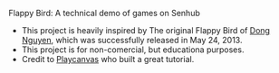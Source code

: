 Flappy Bird: A technical demo of games on Senhub

- This project is heavily inspired by The original Flappy Bird of [Dong Nguyen](https://dotgears.com/games/flappybird), which was successfully released in May 24, 2013.
- This project is for non-comercial, but educationa purposes.
- Credit to [Playcanvas](https://developer.playcanvas.com/en/tutorials/flappy-bird/) who built a great tutorial.
